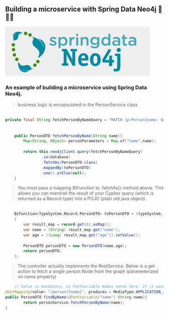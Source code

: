 

## Building a microservice with Spring Data Neo4j 🌱🌱🌱

![img.png](src/main/resources/img/img.png)

### An example of building a microservice using Spring Data Neo4j. 

> business logic is encapsulated in the PersonService class

```java

private final String fetchPersonByNameQuery = "MATCH (p:Person{name: $name}) RETURN p {.name}";


    public PersonDTO fetchPersonByName(String name){
        Map<String, Object> personParameters = Map.of("name",name);

        return this.neo4jClient.query(fetchPersonByNameQuery)
                .in(database)
                .fetchAs(PersonDTO.class)
                .mappedBy(toPersonDTO)
                .one().orElse(null);
    }
```

> You must pass a mapping BiFunction to .fetchAs() method above. This allows you can marshall the result of your Cypher query (which is returned as a Record type) into a POJO (plain old java object).


```java

    BiFunction<TypeSystem,Record,PersonDTO> toPersonDTO = (typeSystem, record) ->
    {
        var result_map = record.get(0).asMap();
        var name = (String) result_map.get("name");
        var age = ((Long) result_map.get("age")).intValue();

        PersonDTO personDTO = new PersonDTO(name,age);
        return personDTO;
    };

```


> The controller actually implements the RestService. Below is a get action to fetch a single person Node from the graph (parameterized on name property)


```java
    // Value is mandatory, so PathVariable makes sense here. If it wasn't mandatory, RequestParam would have been a better choice.
@GetMapping(value= "/person/{name}", produces = MediaType.APPLICATION_JSON_VALUE)
public PersonDTO findByName(@PathVariable("name") String name){
        return personService.fetchPersonByName(name);
}


```
